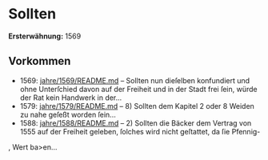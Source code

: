 # Sollten

**Ersterwähnung:** 1569

## Vorkommen
- 1569: [jahre/1569/README.md](../jahre/1569/README.md) – Sollten nun dieſelben konfundiert und ohne Unterſchied
davon auf der Freiheit und in der Stadt frei ſein, würde
der Rat kein Handwerk in der...
- 1579: [jahre/1579/README.md](../jahre/1579/README.md) – 8) Sollten dem Kapitel 2 oder 8 Weiden zu nahe
geſeßt worden ſein...
- 1588: [jahre/1588/README.md](../jahre/1588/README.md) – 2) Sollten die Bäcker dem Vertrag von 1555 auf der
Freiheit geleben, ſolches wird nicht geſtattet, da ſie Pfennig-

, Wert ba>en...
